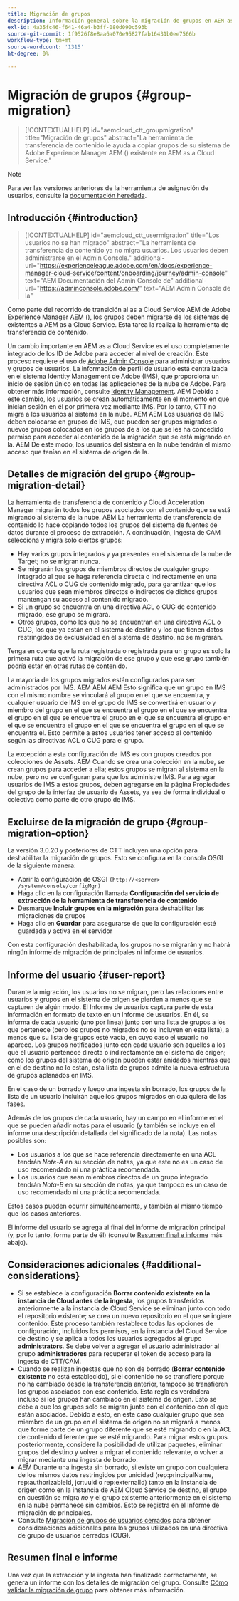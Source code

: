 ```yaml
---
title: Migración de grupos
description: Información general sobre la migración de grupos en AEM as a Cloud Service.
exl-id: 4a35fc46-f641-46a4-b3ff-080d090c593b
source-git-commit: 1f9526f8e8aa6a070e95827fab16431b0ee7566b
workflow-type: tm+mt
source-wordcount: '1315'
ht-degree: 0%

---
```



# Migración de grupos {#group-migration}

>[!CONTEXTUALHELP]
>id="aemcloud_ctt_groupmigration"
>title="Migración de grupos"
>abstract="La herramienta de transferencia de contenido le ayuda a copiar grupos de su sistema de Adobe Experience Manager AEM () existente en AEM as a Cloud Service."

>[!NOTE]
>Para ver las versiones anteriores de la herramienta de asignación de usuarios, consulte la [documentación heredada](/help/journey-migration/content-transfer-tool/user-mapping-tool-legacy/considerations-user-mapping-tool-legacy.md).

## Introducción {#introduction}

>[!CONTEXTUALHELP]
>id="aemcloud_ctt_usermigration"
>title="Los usuarios no se han migrado"
>abstract="La herramienta de transferencia de contenido ya no migra usuarios. Los usuarios deben administrarse en el Admin Console."
>additional-url="https://experienceleague.adobe.com/en/docs/experience-manager-cloud-service/content/onboarding/journey/admin-console" text="AEM Documentación del Admin Console de"
>additional-url="https://adminconsole.adobe.com/" text="AEM Admin Console de la"

Como parte del recorrido de transición al as a Cloud Service AEM de Adobe Experience Manager AEM (), los grupos deben migrarse de los sistemas de existentes a AEM as a Cloud Service. Esta tarea la realiza la herramienta de transferencia de contenido.

Un cambio importante en AEM as a Cloud Service es el uso completamente integrado de los ID de Adobe para acceder al nivel de creación. Este proceso requiere el uso de [Adobe Admin Console](https://helpx.adobe.com/es/enterprise/using/admin-console.html) para administrar usuarios y grupos de usuarios. La información de perfil de usuario está centralizada en el sistema Identity Management de Adobe (IMS), que proporciona un inicio de sesión único en todas las aplicaciones de la nube de Adobe. Para obtener más información, consulte [Identity Management](https://experienceleague.adobe.com/docs/experience-manager-cloud-service/content/overview/what-is-new-and-different.html#identity-management). AEM Debido a este cambio, los usuarios se crean automáticamente en el momento en que inician sesión en él por primera vez mediante IMS.  Por lo tanto, CTT no migra a los usuarios al sistema en la nube.  AEM AEM Los usuarios de IMS deben colocarse en grupos de IMS, que pueden ser grupos migrados o nuevos grupos colocados en los grupos de a los que se les ha concedido permiso para acceder al contenido de la migración que se está migrando en la.  AEM De este modo, los usuarios del sistema en la nube tendrán el mismo acceso que tenían en el sistema de origen de la.

## Detalles de migración del grupo {#group-migration-detail}

La herramienta de transferencia de contenido y Cloud Acceleration Manager migrarán todos los grupos asociados con el contenido que se está migrando al sistema de la nube. AEM La herramienta de transferencia de contenido lo hace copiando todos los grupos del sistema de fuentes de datos durante el proceso de extracción. A continuación, Ingesta de CAM selecciona y migra solo ciertos grupos:

* Hay varios grupos integrados y ya presentes en el sistema de la nube de Target; no se migran nunca.
* Se migrarán los grupos de miembros directos de cualquier grupo integrado al que se haga referencia directa o indirectamente en una directiva ACL o CUG de contenido migrado, para garantizar que los usuarios que sean miembros directos o indirectos de dichos grupos mantengan su acceso al contenido migrado.
* Si un grupo se encuentra en una directiva ACL o CUG de contenido migrado, ese grupo se migrará.
* Otros grupos, como los que no se encuentran en una directiva ACL o CUG, los que ya están en el sistema de destino y los que tienen datos restringidos de exclusividad en el sistema de destino, no se migrarán.

Tenga en cuenta que la ruta registrada o registrada para un grupo es solo la primera ruta que activó la migración de ese grupo y que ese grupo también podría estar en otras rutas de contenido.

La mayoría de los grupos migrados están configurados para ser administrados por IMS.  AEM AEM AEM Esto significa que un grupo en IMS con el mismo nombre se vinculará al grupo en el que se encuentra, y cualquier usuario de IMS en el grupo de IMS se convertirá en usuario y miembro del grupo en el que se encuentra el grupo en el que se encuentra el grupo en el que se encuentra el grupo en el que se encuentra el grupo en el que se encuentra el grupo en el que se encuentra el grupo en el que se encuentra el.  Esto permite a estos usuarios tener acceso al contenido según las directivas ACL o CUG para el grupo.

La excepción a esta configuración de IMS es con grupos creados por colecciones de Assets. AEM Cuando se crea una colección en la nube, se crean grupos para acceder a ella; estos grupos se migran al sistema en la nube, pero no se configuran para que los administre IMS.  Para agregar usuarios de IMS a estos grupos, deben agregarse en la página Propiedades del grupo de la interfaz de usuario de Assets, ya sea de forma individual o colectiva como parte de otro grupo de IMS.


## Excluirse de la migración de grupo {#group-migration-option}

La versión 3.0.20 y posteriores de CTT incluyen una opción para deshabilitar la migración de grupos.  Esto se configura en la consola OSGI de la siguiente manera:

* Abrir la configuración de OSGI `(http://<server> /system/console/configMgr)`
* Haga clic en la configuración llamada **Configuración del servicio de extracción de la herramienta de transferencia de contenido**
* Desmarque **Incluir grupos en la migración** para deshabilitar las migraciones de grupos
* Haga clic en **Guardar** para asegurarse de que la configuración esté guardada y activa en el servidor

Con esta configuración deshabilitada, los grupos no se migrarán y no habrá ningún informe de migración de principales ni informe de usuarios.

## Informe del usuario {#user-report}

Durante la migración, los usuarios no se migran, pero las relaciones entre usuarios y grupos en el sistema de origen se pierden a menos que se capturen de algún modo.  El Informe de usuarios captura parte de esta información en formato de texto en un Informe de usuarios. En él, se informa de cada usuario (uno por línea) junto con una lista de grupos a los que pertenece (pero los grupos no migrados no se incluyen en esta lista), a menos que su lista de grupos esté vacía, en cuyo caso el usuario no aparece. Los grupos notificados junto con cada usuario son aquellos a los que el usuario pertenece directa o indirectamente en el sistema de origen; como los grupos del sistema de origen pueden estar anidados mientras que en el de destino no lo están, esta lista de grupos admite la nueva estructura de grupos aplanados en IMS.

En el caso de un borrado y luego una ingesta sin borrado, los grupos de la lista de un usuario incluirán aquellos grupos migrados en cualquiera de las fases.

Además de los grupos de cada usuario, hay un campo en el informe en el que se pueden añadir notas para el usuario (y también se incluye en el informe una descripción detallada del significado de la nota).  Las notas posibles son:

* Los usuarios a los que se hace referencia directamente en una ACL tendrán *Note-A* en su sección de notas, ya que este no es un caso de uso recomendado ni una práctica recomendada.
* Los usuarios que sean miembros directos de un grupo integrado tendrán *Nota-B* en su sección de notas, ya que tampoco es un caso de uso recomendado ni una práctica recomendada.

Estos casos pueden ocurrir simultáneamente, y también al mismo tiempo que los casos anteriores.

El informe del usuario se agrega al final del informe de migración principal (y, por lo tanto, forma parte de él) (consulte [Resumen final e informe](#final-summary-and-report) más abajo).

## Consideraciones adicionales {#additional-considerations}

* Si se establece la configuración **Borrar contenido existente en la instancia de Cloud antes de la ingesta**, los grupos transferidos anteriormente a la instancia de Cloud Service se eliminan junto con todo el repositorio existente; se crea un nuevo repositorio en el que se ingiere contenido. Este proceso también restablece todas las opciones de configuración, incluidos los permisos, en la instancia del Cloud Service de destino y se aplica a todos los usuarios agregados al grupo **administrators**. Se debe volver a agregar el usuario administrador al grupo **administradores** para recuperar el token de acceso para la ingesta de CTT/CAM.
* Cuando se realizan ingestas que no son de borrado (**Borrar contenido existente** no está establecido), si el contenido no se transfiere porque no ha cambiado desde la transferencia anterior, tampoco se transfieren los grupos asociados con ese contenido. Esta regla es verdadera incluso si los grupos han cambiado en el sistema de origen. Esto se debe a que los grupos solo se migran junto con el contenido con el que están asociados. Debido a esto, en este caso cualquier grupo que sea miembro de un grupo en el sistema de origen no se migrará a menos que forme parte de un grupo diferente que se esté migrando o en la ACL de contenido diferente que se esté migrando. Para migrar estos grupos posteriormente, considere la posibilidad de utilizar paquetes, eliminar grupos del destino y volver a migrar el contenido relevante, o volver a migrar mediante una ingesta de borrado.
* AEM Durante una ingesta sin borrado, si existe un grupo con cualquiera de los mismos datos restringidos por unicidad (rep:principalName, rep:authorizableId, jcr:uuid o rep:externalId) tanto en la instancia de origen como en la instancia de AEM Cloud Service de destino, el grupo en cuestión se migra _no_ y el grupo existente anteriormente en el sistema en la nube permanece sin cambios. Esto se registra en el Informe de migración de principales.
* Consulte [Migración de grupos de usuarios cerrados](/help/journey-migration/content-transfer-tool/using-content-transfer-tool/closed-user-groups-migration.md) para obtener consideraciones adicionales para los grupos utilizados en una directiva de grupo de usuarios cerrados (CUG).

## Resumen final e informe

Una vez que la extracción y la ingesta han finalizado correctamente, se genera un informe con los detalles de migración del grupo. Consulte [Cómo validar la migración de grupo](/help/journey-migration/content-transfer-tool/using-content-transfer-tool/validating-content-transfers.md#how-to-validate-group-migration) para obtener más información.
